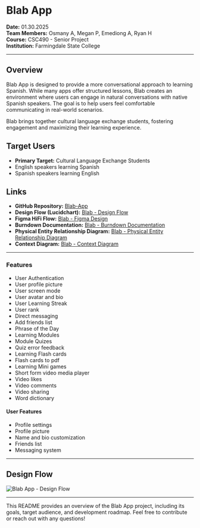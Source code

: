 # Blab App

**Date:** 01.30.2025  
**Team Members:** Osmany A, Megan P, Emediong A, Ryan H  
**Course:** CSC490 - Senior Project  
**Institution:** Farmingdale State College  

---

## Overview
Blab App is designed to provide a more conversational approach to learning Spanish. While many apps offer structured lessons, Blab creates an environment where users can engage in natural conversations with native Spanish speakers. The goal is to help users feel comfortable communicating in real-world scenarios.

Blab brings together cultural language exchange students, fostering engagement and maximizing their learning experience.

## Target Users
- **Primary Target:** Cultural Language Exchange Students  
- English speakers learning Spanish  
- Spanish speakers learning English  

## Links
- **GitHub Repository:** [Blab-App](https://github.com/OsmanyARdx/Blab-App)  
- **Design Flow (Lucidchart):** [Blab - Design Flow](https://lucid.app/lucidspark/6a2f0117-83ce-4ff2-a623-4fe6ece72e80/edit?viewport_loc=-2404%2C-2790%2C7614%2C3794%2C0_0&invitationId=inv_f25b0910-b53a-4bdc-b24f-e61e3c5f4282)  
- **Figma HiFi Flow:** [Blab - Figma Design](https://www.figma.com/design/ZxDJ7oOAUms1RXCJO9NvaZ/Blab-Design?node-id=0-1&p=f)
- **Burndown Documentation:** [Blab - Burndown Documentation](https://farmingdale-my.sharepoint.com/:x:/g/personal/arguoa_farmingdale_edu/EbpVCgReMEJBu6tKbXZ-heMB5GEEDon5UaIjMM9W_7GyyA?e=n48Urw)
- **Physical Entity Relationship Diagram:** [Blab - Physical Entity Relationship Diagram](https://lucid.app/lucidchart/429bdd0d-8548-4f12-ab30-7c7b92602bc9/edit?view_items=EoqRHk2t2rBd&invitationId=inv_e3d6a405-3707-4b22-b812-2434d5bd7028)
- **Context Diagram:** [Blab - Context Diagram](https://lucid.app/lucidchart/39e1226a-f947-4c6e-87b1-281b8c7bbf2c/edit?viewport_loc=-964%2C-274%2C3498%2C1720%2C0_0&invitationId=inv_9a72df10-ffb8-42a8-968b-3ac0a00d1d04)

---


### **Features**
- User Authentication
- User profile picture
- User screen mode
- User avatar and bio
- User Learning Streak
- User rank
- Direct messaging
- Add friends list
- Phrase of the Day
- Learning Modules
- Module Quizes
- Quiz error feedback
- Learning Flash cards
- Flash cards to pdf
- Learning Mini games
- Short form video media player
- Video likes
- Video comments
- Video sharing
- Word dictionary  

#### **User Features**
- Profile settings  
- Profile picture  
- Name and bio customization  
- Friends list  
- Messaging system  

---

## Design Flow

![Blab App - Design Flow](https://github.com/user-attachments/assets/b0bdcc1d-c58f-4b28-ac4f-f87e19184465)

---

This README provides an overview of the Blab App project, including its goals, target audience, and development roadmap. Feel free to contribute or reach out with any questions!

